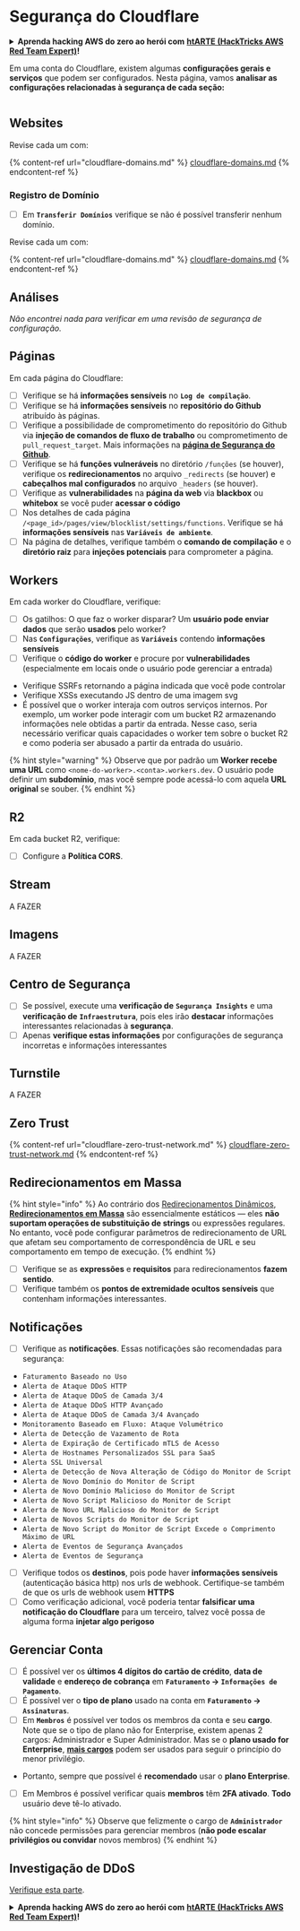 # Segurança do Cloudflare

<details>

<summary><strong>Aprenda hacking AWS do zero ao herói com</strong> <a href="https://training.hacktricks.xyz/courses/arte"><strong>htARTE (HackTricks AWS Red Team Expert)</strong></a><strong>!</strong></summary>

Outras maneiras de apoiar o HackTricks:

* Se você quiser ver sua **empresa anunciada no HackTricks** ou **baixar o HackTricks em PDF** Confira os [**PLANOS DE ASSINATURA**](https://github.com/sponsors/carlospolop)!
* Adquira o [**swag oficial PEASS & HackTricks**](https://peass.creator-spring.com)
* Descubra [**A Família PEASS**](https://opensea.io/collection/the-peass-family), nossa coleção exclusiva de [**NFTs**](https://opensea.io/collection/the-peass-family)
* **Junte-se ao** 💬 [**grupo Discord**](https://discord.gg/hRep4RUj7f) ou ao [**grupo telegram**](https://t.me/peass) ou **siga-nos** no **Twitter** 🐦 [**@hacktricks\_live**](https://twitter.com/hacktricks\_live)**.**
* **Compartilhe seus truques de hacking enviando PRs para** [**HackTricks**](https://github.com/carlospolop/hacktricks) e [**HackTricks Cloud**](https://github.com/carlospolop/hacktricks-cloud) github repos.

</details>

Em uma conta do Cloudflare, existem algumas **configurações gerais e serviços** que podem ser configurados. Nesta página, vamos **analisar as configurações relacionadas à segurança de cada seção:**

<figure><img src="../../.gitbook/assets/image (117).png" alt=""><figcaption></figcaption></figure>

## Websites

Revise cada um com:

{% content-ref url="cloudflare-domains.md" %}
[cloudflare-domains.md](cloudflare-domains.md)
{% endcontent-ref %}

### Registro de Domínio

* [ ] Em **`Transferir Domínios`** verifique se não é possível transferir nenhum domínio.

Revise cada um com:

{% content-ref url="cloudflare-domains.md" %}
[cloudflare-domains.md](cloudflare-domains.md)
{% endcontent-ref %}

## Análises

_Não encontrei nada para verificar em uma revisão de segurança de configuração._

## Páginas

Em cada página do Cloudflare:

* [ ] Verifique se há **informações sensíveis** no **`Log de compilação`**.
* [ ] Verifique se há **informações sensíveis** no **repositório do Github** atribuído às páginas.
* [ ] Verifique a possibilidade de comprometimento do repositório do Github via **injeção de comandos de fluxo de trabalho** ou comprometimento de `pull_request_target`. Mais informações na [**página de Segurança do Github**](../github-security/).
* [ ] Verifique se há **funções vulneráveis** no diretório `/funções` (se houver), verifique os **redirecionamentos** no arquivo `_redirects` (se houver) e **cabeçalhos mal configurados** no arquivo `_headers` (se houver).
* [ ] Verifique as **vulnerabilidades** na **página da web** via **blackbox** ou **whitebox** se você puder **acessar o código**
* [ ] Nos detalhes de cada página `/<page_id>/pages/view/blocklist/settings/functions`. Verifique se há **informações sensíveis** nas **`Variáveis de ambiente`**.
* [ ] Na página de detalhes, verifique também o **comando de compilação** e o **diretório raiz** para **injeções potenciais** para comprometer a página.

## **Workers**

Em cada worker do Cloudflare, verifique:

* [ ] Os gatilhos: O que faz o worker disparar? Um **usuário pode enviar dados** que serão **usados** pelo worker?
* [ ] Nas **`Configurações`**, verifique as **`Variáveis`** contendo **informações sensíveis**
* [ ] Verifique o **código do worker** e procure por **vulnerabilidades** (especialmente em locais onde o usuário pode gerenciar a entrada)
* Verifique SSRFs retornando a página indicada que você pode controlar
* Verifique XSSs executando JS dentro de uma imagem svg
* É possível que o worker interaja com outros serviços internos. Por exemplo, um worker pode interagir com um bucket R2 armazenando informações nele obtidas a partir da entrada. Nesse caso, seria necessário verificar quais capacidades o worker tem sobre o bucket R2 e como poderia ser abusado a partir da entrada do usuário.

{% hint style="warning" %}
Observe que por padrão um **Worker recebe uma URL** como `<nome-do-worker>.<conta>.workers.dev`. O usuário pode definir um **subdomínio**, mas você sempre pode acessá-lo com aquela **URL original** se souber.
{% endhint %}

## R2

Em cada bucket R2, verifique:

* [ ] Configure a **Política CORS**.

## Stream

A FAZER

## Imagens

A FAZER

## Centro de Segurança

* [ ] Se possível, execute uma **verificação de** **`Segurança Insights`** e uma **verificação de** **`Infraestrutura`**, pois eles irão **destacar** informações interessantes relacionadas à **segurança**.
* [ ] Apenas **verifique estas informações** por configurações de segurança incorretas e informações interessantes

## Turnstile

A FAZER

## **Zero Trust**

{% content-ref url="cloudflare-zero-trust-network.md" %}
[cloudflare-zero-trust-network.md](cloudflare-zero-trust-network.md)
{% endcontent-ref %}

## Redirecionamentos em Massa

{% hint style="info" %}
Ao contrário dos [Redirecionamentos Dinâmicos](https://developers.cloudflare.com/rules/url-forwarding/dynamic-redirects/), [**Redirecionamentos em Massa**](https://developers.cloudflare.com/rules/url-forwarding/bulk-redirects/) são essencialmente estáticos — eles **não suportam operações de substituição de strings** ou expressões regulares. No entanto, você pode configurar parâmetros de redirecionamento de URL que afetam seu comportamento de correspondência de URL e seu comportamento em tempo de execução.
{% endhint %}

* [ ] Verifique se as **expressões** e **requisitos** para redirecionamentos **fazem sentido**.
* [ ] Verifique também os **pontos de extremidade ocultos sensíveis** que contenham informações interessantes.

## Notificações

* [ ] Verifique as **notificações**. Essas notificações são recomendadas para segurança:
* `Faturamento Baseado no Uso`
* `Alerta de Ataque DDoS HTTP`
* `Alerta de Ataque DDoS de Camada 3/4`
* `Alerta de Ataque DDoS HTTP Avançado`
* `Alerta de Ataque DDoS de Camada 3/4 Avançado`
* `Monitoramento Baseado em Fluxo: Ataque Volumétrico`
* `Alerta de Detecção de Vazamento de Rota`
* `Alerta de Expiração de Certificado mTLS de Acesso`
* `Alerta de Hostnames Personalizados SSL para SaaS`
* `Alerta SSL Universal`
* `Alerta de Detecção de Nova Alteração de Código do Monitor de Script`
* `Alerta de Novo Domínio do Monitor de Script`
* `Alerta de Novo Domínio Malicioso do Monitor de Script`
* `Alerta de Novo Script Malicioso do Monitor de Script`
* `Alerta de Novo URL Malicioso do Monitor de Script`
* `Alerta de Novos Scripts do Monitor de Script`
* `Alerta de Novo Script do Monitor de Script Excede o Comprimento Máximo de URL`
* `Alerta de Eventos de Segurança Avançados`
* `Alerta de Eventos de Segurança`
* [ ] Verifique todos os **destinos**, pois pode haver **informações sensíveis** (autenticação básica http) nos urls de webhook. Certifique-se também de que os urls de webhook usem **HTTPS**
* [ ] Como verificação adicional, você poderia tentar **falsificar uma notificação do Cloudflare** para um terceiro, talvez você possa de alguma forma **injetar algo perigoso**

## Gerenciar Conta

* [ ] É possível ver os **últimos 4 dígitos do cartão de crédito**, **data de validade** e **endereço de cobrança** em **`Faturamento` -> `Informações de Pagamento`**.
* [ ] É possível ver o **tipo de plano** usado na conta em **`Faturamento` -> `Assinaturas`**.
* [ ] Em **`Membros`** é possível ver todos os membros da conta e seu **cargo**. Note que se o tipo de plano não for Enterprise, existem apenas 2 cargos: Administrador e Super Administrador. Mas se o **plano usado for Enterprise**, [**mais cargos**](https://developers.cloudflare.com/fundamentals/account-and-billing/account-setup/account-roles/) podem ser usados para seguir o princípio do menor privilégio.
* Portanto, sempre que possível é **recomendado** usar o **plano Enterprise**.
* [ ] Em Membros é possível verificar quais **membros** têm **2FA ativado**. **Todo** usuário deve tê-lo ativado.

{% hint style="info" %}
Observe que felizmente o cargo de **`Administrador`** não concede permissões para gerenciar membros (**não pode escalar privilégios ou convidar** novos membros)
{% endhint %}
## Investigação de DDoS

[Verifique esta parte](cloudflare-domains.md#cloudflare-ddos-protection).

<details>

<summary><strong>Aprenda hacking AWS do zero ao herói com</strong> <a href="https://training.hacktricks.xyz/courses/arte"><strong>htARTE (HackTricks AWS Red Team Expert)</strong></a><strong>!</strong></summary>

Outras maneiras de apoiar o HackTricks:

* Se você deseja ver sua **empresa anunciada no HackTricks** ou **baixar o HackTricks em PDF** Verifique os [**PLANOS DE ASSINATURA**](https://github.com/sponsors/carlospolop)!
* Adquira o [**swag oficial PEASS & HackTricks**](https://peass.creator-spring.com)
* Descubra [**A Família PEASS**](https://opensea.io/collection/the-peass-family), nossa coleção exclusiva de [**NFTs**](https://opensea.io/collection/the-peass-family)
* **Junte-se ao** 💬 [**grupo Discord**](https://discord.gg/hRep4RUj7f) ou ao [**grupo telegram**](https://t.me/peass) ou **siga-nos** no **Twitter** 🐦 [**@hacktricks\_live**](https://twitter.com/hacktricks\_live)**.**
* **Compartilhe seus truques de hacking enviando PRs para os** [**HackTricks**](https://github.com/carlospolop/hacktricks) e [**HackTricks Cloud**](https://github.com/carlospolop/hacktricks-cloud) repositórios do github.

</details>
